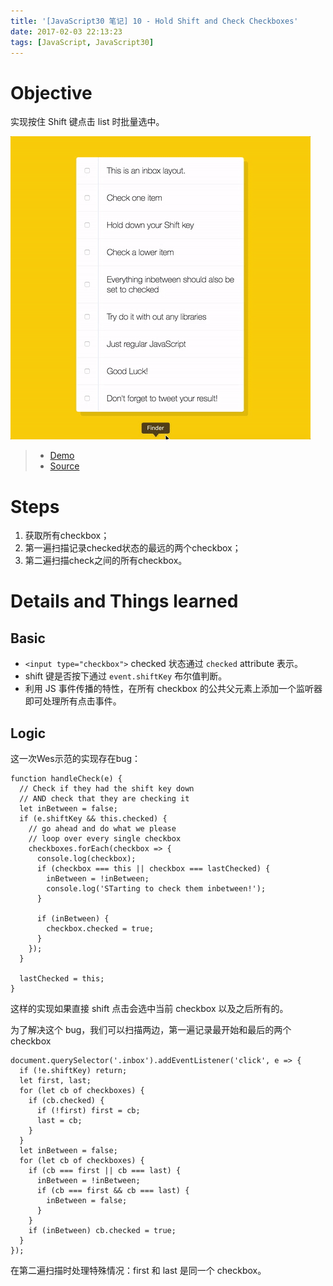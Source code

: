```yaml
---
title: '[JavaScript30 笔记] 10 - Hold Shift and Check Checkboxes'
date: 2017-02-03 22:13:23
tags: [JavaScript, JavaScript30]
---
```


# Objective
实现按住 Shift 键点击 list 时批量选中。
<!-- more -->
![demo](./JavaScript30-笔记-10-Hold-Shift-and-Check-Checkboxes/shiftcheck.gif)

> - [Demo](https://xg-wang.github.io/JavaScript30/10%20-%20Hold%20Shift%20and%20Check%20Checkboxes/)
> - [Source](https://github.com/xg-wang/JavaScript30/blob/master/10%20-%20Hold%20Shift%20and%20Check%20Checkboxes/index.html)

# Steps
1. 获取所有checkbox；
2. 第一遍扫描记录checked状态的最远的两个checkbox；
3. 第二遍扫描check之间的所有checkbox。

# Details and Things learned
## Basic
- `<input type="checkbox">` checked 状态通过 `checked` attribute 表示。
- shift 键是否按下通过 `event.shiftKey` 布尔值判断。
- 利用 JS 事件传播的特性，在所有 checkbox 的公共父元素上添加一个监听器即可处理所有点击事件。

## Logic
这一次Wes示范的实现存在bug：
```
function handleCheck(e) {
  // Check if they had the shift key down
  // AND check that they are checking it
  let inBetween = false;
  if (e.shiftKey && this.checked) {
    // go ahead and do what we please
    // loop over every single checkbox
    checkboxes.forEach(checkbox => {
      console.log(checkbox);
      if (checkbox === this || checkbox === lastChecked) {
        inBetween = !inBetween;
        console.log('STarting to check them inbetween!');
      }

      if (inBetween) {
        checkbox.checked = true;
      }
    });
  }

  lastChecked = this;
}
```
这样的实现如果直接 shift 点击会选中当前 checkbox 以及之后所有的。

为了解决这个 bug，我们可以扫描两边，第一遍记录最开始和最后的两个checkbox

```
document.querySelector('.inbox').addEventListener('click', e => {
  if (!e.shiftKey) return;
  let first, last;
  for (let cb of checkboxes) {
    if (cb.checked) {
      if (!first) first = cb;
      last = cb;
    }
  }
  let inBetween = false;
  for (let cb of checkboxes) {
    if (cb === first || cb === last) {
      inBetween = !inBetween;
      if (cb === first && cb === last) {
        inBetween = false;
      }
    }
    if (inBetween) cb.checked = true;
  }
});
```

在第二遍扫描时处理特殊情况：first 和 last 是同一个 checkbox。
